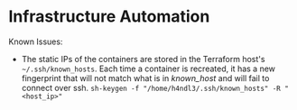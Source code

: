 # Infrastructure Automation

Known Issues:
- The static IPs of the containers are stored in the Terraform host's `~/.ssh/known_hosts`. Each time a container is recreated, it has a new fingerprint that will not match what is in *known_host* and will fail to connect over ssh. `sh-keygen -f "/home/h4ndl3/.ssh/known_hosts" -R "<host_ip>"`